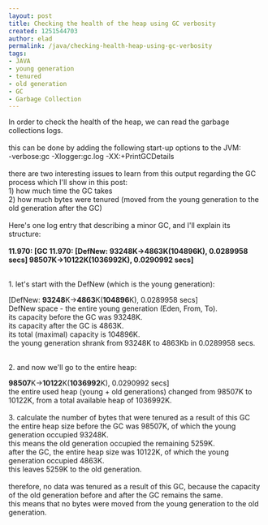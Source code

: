 ```yaml
---
layout: post
title: Checking the health of the heap using GC verbosity
created: 1251544703
author: elad
permalink: /java/checking-health-heap-using-gc-verbosity
tags:
- JAVA
- young generation
- tenured
- old generation
- GC
- Garbage Collection
---
```

<p><span id="1293620841035S" style="display: none;">&nbsp;</span></p>
<div><span id="1293620512509S" style="display: none;">&nbsp;</span><span id="1293619942702S" style="display: none;">&nbsp;</span></div>
<div>In order to check the health of the heap, we can read the garbage collections logs.</div>
<div>&nbsp;</div>
<div>this can be done by adding the following start-up options to the JVM:</div>
<div>-verbose:gc -Xlogger:gc.log -XX:+PrintGCDetails</div>
<div>&nbsp;</div>
<div>there are two interesting issues to learn from this output regarding the GC process which I'll show in this post:</div>
<div>1) how much time the GC takes</div>
<div>2) how much bytes were tenured (moved from the young generation to the old generation after the GC)</div>
<div>&nbsp;</div>
<div>Here's one log entry that describing a minor GC, and I'll explain its structure:</div>
<div>&nbsp;</div>
<div><strong>11.970: [GC 11.970: [DefNew: 93248K-&gt;4863K(104896K), 0.0289958 secs] 98507K-&gt;10122K(1036992K), 0.0290992 secs]<br />
</strong></div>
<div>&nbsp;</div>
<p>1. let's start with the DefNew (which is the young generation):</p>
<div>[DefNew: <strong>93248</strong>K-&gt;<strong>4863</strong>K(<strong>104896</strong>K), 0.0289958 secs]<strong> </strong></div>
<div>DefNew space - the entire young generation (Eden, From, To).</div>
<div>its capacity before the GC was 93248K.</div>
<div>its capacity after the GC is 4863K.</div>
<div>its total (maximal) capacity is 104896K.<br />
the young generation shrank from 93248K to 4863Kb in 0.0289958 secs.<br />
&nbsp;</div>
<p>2. and now we'll go to the entire heap:</p>
<div><strong>98507</strong>K-&gt;<strong>10122</strong>K(<strong>1036992</strong>K), 0.0290992 secs]<br />
the entire used heap (young + old generations) changed from 98507K to 10122K, from a total available heap of 1036992K.<br />
&nbsp;</div>
<div>3. calculate the number of bytes that were tenured as a result of this GC<br />
the entire heap size before the GC was 98507K, of which the young generation occupied 93248K.<br />
this means the old generation occupied the remaining 5259K.<br />
after the GC, the entire heap size was 10122K, of which the young generation occupied 4863K.<br />
this leaves 5259K to the old generation.<br />
&nbsp;</div>
<div>therefore, no data was tenured as a result of this GC, because the capacity of the old generation before and after the GC remains the same.</div>
<div>this means that no bytes were moved from the young generation to the old generation.</div>
<p><span id="1293619942035E" style="display: none;"> </span><span id="1293620512827E" style="display: none;">&nbsp;</span></p>
<p>&nbsp;</p>
<p><span id="1293620841247E" style="display: none;">&nbsp;</span></p>
<p>&nbsp;</p>
